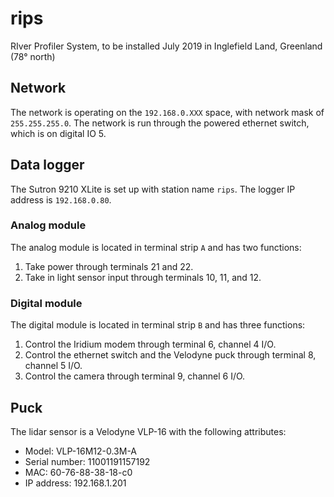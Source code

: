 # rips
RIver Profiler System, to be installed July 2019 in Inglefield Land, Greenland (78° north)

## Network

The network is operating on the `192.168.0.XXX` space, with network mask of `255.255.255.0`.
The network is run through the powered ethernet switch, which is on digital IO 5.

## Data logger

The Sutron 9210 XLite is set up with station name `rips`.
The logger IP address is `192.168.0.80`.

### Analog module

The analog module is located in terminal strip `A` and has two functions:

1. Take power through terminals 21 and 22.
2. Take in light sensor input through terminals 10, 11, and 12.

### Digital module

The digital module is located in terminal strip `B` and has three functions:

1. Control the Iridium modem through terminal 6, channel 4 I/O.
2. Control the ethernet switch and the Velodyne puck through terminal 8, channel 5 I/O.
3. Control the camera through terminal 9, channel 6 I/O.

## Puck

The lidar sensor is a Velodyne VLP-16 with the following attributes:

- Model: VLP-16M12-0.3M-A
- Serial number: 11001191157192
- MAC: 60-76-88-38-18-c0
- IP address: 192.168.1.201